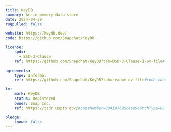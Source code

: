 ```yaml
---
title: KeyDB
summary: An in-memory data store
date: 2024-04-20
rugpulled: false

website: https://keydb.dev/
code: https://github.com/Snapchat/KeyDB

license:
    spdx:
      - BSD-3-Clause
    ref: https://github.com/Snapchat/KeyDB?tab=BSD-3-Clause-1-ov-file#

agreements:
    type: Informal
    ref: https://github.com/Snapchat/KeyDB?tab=readme-ov-file#code-contributions

tm:
    mark: KeyDB
    status: Registered
    owner: Snap Inc.
    ref: https://tsdr.uspto.gov/#caseNumber=88418769&caseSearchType=US_APPLICATION&caseType=DEFAULT&searchType=statusSearch

pledge:
    known: false
---
```

